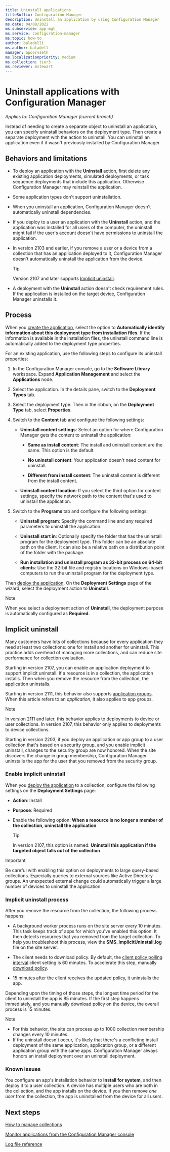 ```yaml
---
title: Uninstall applications
titleSuffix: Configuration Manager
description: Uninstall an application by using Configuration Manager
ms.date: 04/08/2022
ms.subservice: app-mgt
ms.service: configuration-manager
ms.topic: how-to
author: baladelli
ms.author: baladell
manager: apoorvseth
ms.localizationpriority: medium
ms.collection: tier3
ms.reviewer: mstewart
---
```


# Uninstall applications with Configuration Manager

*Applies to: Configuration Manager (current branch)*

Instead of needing to create a separate object to uninstall an application, you can specify uninstall behaviors on the deployment type. Then create a separate deployment with the action to uninstall. You can uninstall an application even if it wasn't previously installed by Configuration Manager.

## Behaviors and limitations

- To deploy an application with the **Uninstall** action, first delete any existing application deployments, simulated deployments, or task sequence deployments that include this application. Otherwise Configuration Manager may reinstall the application.

- Some application types don't support uninstallation.

- When you uninstall an application, Configuration Manager doesn't automatically uninstall dependencies.

- If you deploy to a user an application with the **Uninstall** action, and the application was installed for all users of the computer, the uninstall might fail if the user's account doesn't have permissions to uninstall the application.

- In version 2103 and earlier, if you remove a user or a device from a collection that has an application deployed to it, Configuration Manager doesn't automatically uninstall the application from the device.

    > [!TIP]
    > Version 2107 and later supports [Implicit uninstall](#implicit-uninstall).

- A deployment with the **Uninstall** action doesn't check requirement rules. If the application is installed on the target device, Configuration Manager uninstalls it.

## Process

When you [create the application](create-applications.md), select the option to **Automatically identify information about this deployment type from installation files**. If the information is available in the installation files, the uninstall command line is automatically added to the deployment type properties.

For an existing application, use the following steps to configure its uninstall properties:

1. In the Configuration Manager console, go to the **Software Library** workspace. Expand **Application Management** and select the **Applications** node.

1. Select the application. In the details pane, switch to the **Deployment Types** tab.

1. Select the deployment type. Then in the ribbon, on the **Deployment Type** tab, select **Properties**.

1. Switch to the **Content** tab and configure the following settings:

    - **Uninstall content settings**: Select an option for where Configuration Manager gets the content to uninstall the application:

        - **Same as install content**: The install and uninstall content are the same. This option is the default.

        - **No uninstall content**: Your application doesn't need content for uninstall.

        - **Different from install content**: The uninstall content is different from the install content.

    - **Uninstall content location**: If you select the third option for content settings, specify the network path to the content that's used to uninstall the application.

1. Switch to the **Programs** tab and configure the following settings:

    - **Uninstall program**: Specify the command line and any required parameters to uninstall the application.

    - **Uninstall start in**: Optionally specify the folder that has the uninstall program for the deployment type. This folder can be an absolute path on the client. It can also be a relative path on a distribution point of the folder with the package.

    - **Run installation and uninstall program as 32-bit process on 64-bit clients**: Use the 32-bit file and registry locations on Windows-based computers to run the uninstall program for the deployment type.

Then [deploy the application](deploy-applications.md). On the **Deployment Settings** page of the wizard, select the deployment action to **Uninstall**.

> [!NOTE]
> When you select a deployment action of **Uninstall**, the deployment purpose is automatically configured as **Required**.

## Implicit uninstall

<!--3607457-->

Many customers have lots of collections because for every application they need at least two collections: one for install and another for uninstall. This practice adds overhead of managing more collections, and can reduce site performance for collection evaluation.

Starting in version 2107, you can enable an application deployment to support implicit uninstall. If a resource is in a collection, the application installs. Then when you remove the resource from the collection, the application uninstalls.

Starting in version 2111, this behavior also supports [application groups](create-app-groups.md).<!-- 10479618 --> When this article refers to an _application_, it also applies to app groups.

> [!NOTE]
> In version 2111 and later, this behavior applies to deployments to device or user collections.<!--10393847--> In version 2107, this behavior only applies to deployments to device collections.

Starting in version 2203, if you deploy an application or app group to a user collection that's based on a security group, and you enable implicit uninstall, changes to the security group are now honored. When the site discovers the change in group membership, Configuration Manager uninstalls the app for the user that you removed from the security group.<!--12488148-->

### Enable implicit uninstall

When you [deploy the application](deploy-applications.md) to a collection, configure the following settings on the **Deployment Settings** page:

- **Action**: Install

- **Purpose**: Required

- Enable the following option: **When a resource is no longer a member of the collection, uninstall the application**

    > [!TIP]
    > In version 2107, this option is named: **Uninstall this application if the targeted object falls out of the collection**

> [!IMPORTANT]
> Be careful with enabling this option on deployments to large query-based collections. Especially queries to external sources like Active Directory groups. An unexpected external change could automatically trigger a large number of devices to uninstall the application.

### Implicit uninstall process

After you remove the resource from the collection, the following process happens:

- A background worker process runs on the site server every 10 minutes. This task keeps track of apps for which you've enabled this option. It then detects resources that you removed from the target collection. To help you troubleshoot this process, view the **SMS_ImplicitUninstall.log** file on the site server.

- The client needs to download policy. By default, the [client policy polling interval](../../core/clients/deploy/about-client-settings.md#client-policy) client setting is 60 minutes. To accelerate this step, manually [download policy](../../core/clients/manage/manage-clients.md#start-policy-retrieval).

- 15 minutes after the client receives the updated policy, it uninstalls the app.

Depending upon the timing of those steps, the longest time period for the client to uninstall the app is 85 minutes. If the first step happens immediately, and you manually download policy on the device, the overall process is 15 minutes.

> [!NOTE]
> - For this behavior, the site can process up to 1000 collection membership changes every 10 minutes.
> - If the uninstall doesn't occur, it's likely that there's a conflicting install deployment of the same application, application group, or a different application group with the same apps.<!--12618105--> Configuration Manager always honors an install deployment over an uninstall deployment.

### Known issues

You configure an app's installation behavior to **Install for system**, and then deploy it to a user collection. A device has multiple users who are both in the collection, and the app installs on the device. If you then remove _one user_ from the collection, the app is uninstalled from the device for all users.<!-- 11104790 -->

## Next steps

[How to manage collections](../../core/clients/manage/collections/manage-collections.md)

[Monitor applications from the Configuration Manager console](monitor-applications-from-the-console.md)

[Log file reference](../../core/plan-design/hierarchy/log-files.md)
